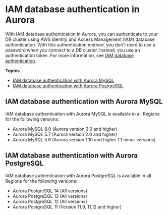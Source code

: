 # IAM database authentication in Aurora<a name="Concepts.Aurora_Fea_Regions_DB-eng.Feature.IAMdbauth"></a>

With IAM database authentication in Aurora, you can authenticate to your DB cluster using AWS Identity and Access Management \(IAM\) database authentication\. With this authentication method, you don't need to use a password when you connect to a DB cluster\. Instead, you use an authentication token\. For more information, see [IAM database authentication](UsingWithRDS.IAMDBAuth.md)\.

**Topics**
+ [IAM database authentication with Aurora MySQL](#Concepts.Aurora_Fea_Regions_DB-eng.Feature.IAMdbauth.amy)
+ [IAM database authentication with Aurora PostgreSQL](#Concepts.Aurora_Fea_Regions_DB-eng.Feature.IAMdbauth.apg)

## IAM database authentication with Aurora MySQL<a name="Concepts.Aurora_Fea_Regions_DB-eng.Feature.IAMdbauth.amy"></a>

IAM database authentication with Aurora MySQL is available in all Regions for the following versions:
+ Aurora MySQL 8\.0 \(Aurora version 3\.0 and higher\)
+ Aurora MySQL 5\.7 \(Aurora version 2\.0 and higher\)
+ Aurora MySQL 5\.6 \(Aurora version 1\.10 and higher 1\.1 minor versions\)

## IAM database authentication with Aurora PostgreSQL<a name="Concepts.Aurora_Fea_Regions_DB-eng.Feature.IAMdbauth.apg"></a>

IAM database authentication with Aurora PostgreSQL is available in all Regions for the following versions:
+ Aurora PostgreSQL 14 \(All versions\)
+ Aurora PostgreSQL 13 \(All versions\)
+ Aurora PostgreSQL 12 \(All versions\)
+ Aurora PostgreSQL 11 \(Version 11\.9, 11\.12 and higher\)